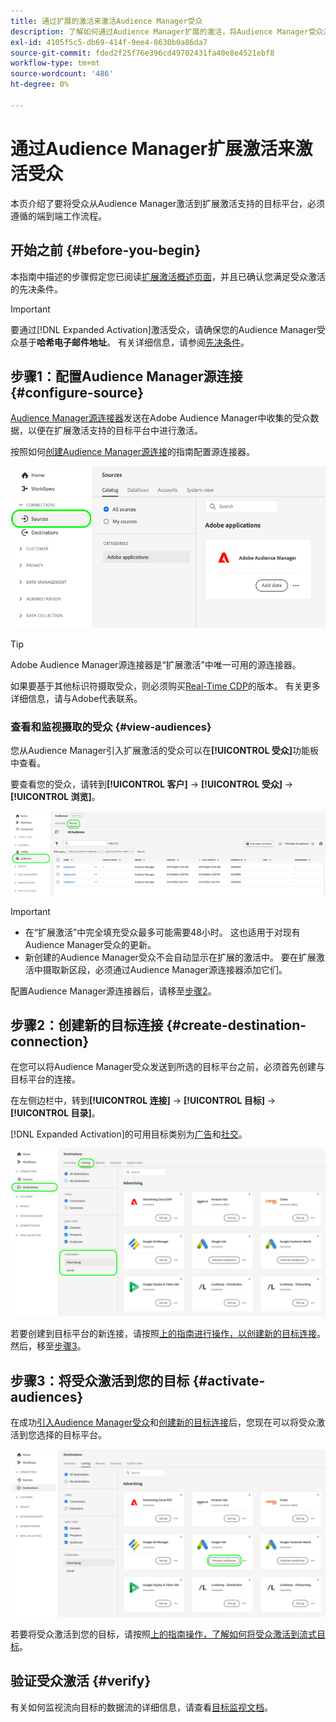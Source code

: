 ```yaml
---
title: 通过扩展的激活来激活Audience Manager受众
description: 了解如何通过Audience Manager扩展的激活，将Audience Manager受众激活到社交和广告目标。
exl-id: 4105f5c5-db69-414f-9ee4-8630b0a86da7
source-git-commit: fded2f25f76e396cd49702431fa40e8e4521ebf8
workflow-type: tm+mt
source-wordcount: '486'
ht-degree: 0%

---
```


# 通过Audience Manager扩展激活来激活受众

本页介绍了要将受众从Audience Manager激活到扩展激活支持的目标平台，必须遵循的端到端工作流程。

## 开始之前 {#before-you-begin}

本指南中描述的步骤假定您已阅读[扩展激活概述页面](overview.md)，并且已确认您满足受众激活的先决条件。

>[!IMPORTANT]
>
>要通过[!DNL Expanded Activation]激活受众，请确保您的Audience Manager受众基于&#x200B;**哈希电子邮件地址**。 有关详细信息，请参阅[先决条件](overview.md#prerequisites)。

## 步骤1：配置Audience Manager源连接 {#configure-source}

[Audience Manager源连接器](../sources/connectors/adobe-applications/audience-manager.md)发送在Adobe Audience Manager中收集的受众数据，以便在扩展激活支持的目标平台中进行激活。

按照如何[创建Audience Manager源连接](../sources/tutorials/ui/create/adobe-applications/audience-manager.md)的指南配置源连接器。

![Experience Platform UI图像显示“源”选项卡与Audience Manager源连接。](assets/sources-tab.png)

>[!TIP]
>
>Adobe Audience Manager源连接器是“扩展激活”中唯一可用的源连接器。
>
>如果要基于其他标识符摄取受众，则必须购买[Real-Time CDP](../rtcdp/overview.md)的版本。 有关更多详细信息，请与Adobe代表联系。

### 查看和监视摄取的受众 {#view-audiences}

您从Audience Manager引入扩展激活的受众可以在&#x200B;**[!UICONTROL 受众]**&#x200B;功能板中查看。

要查看您的受众，请转到&#x200B;**[!UICONTROL 客户]** -> **[!UICONTROL 受众]** -> **[!UICONTROL 浏览]**。

![Experience Platform UI图像显示“受众”页面。](assets/audiences-browse.png)

>[!IMPORTANT]
>
>* 在“扩展激活”中完全填充受众最多可能需要48小时。 这也适用于对现有Audience Manager受众的更新。
>* 新创建的Audience Manager受众不会自动显示在扩展的激活中。 要在扩展激活中摄取新区段，必须通过Audience Manager源连接器添加它们。

配置Audience Manager源连接器后，请移至[步骤2](#create-destination-connection)。

## 步骤2：创建新的目标连接 {#create-destination-connection}

在您可以将Audience Manager受众发送到所选的目标平台之前，必须首先创建与目标平台的连接。

在左侧边栏中，转到&#x200B;**[!UICONTROL 连接]** -> **[!UICONTROL 目标]** -> **[!UICONTROL 目录]**。

[!DNL Expanded Activation]的可用目标类别为[广告](../destinations/catalog/advertising/overview.md)和[社交](../destinations/catalog/social/overview.md)。

![Experience Platform UI图像显示扩展激活的目标目录。](assets/destination-catalog.png)

若要创建到目标平台的新连接，请按照[上的指南进行操作，以创建新的目标连接](../destinations/ui/connect-destination.md)。 然后，移至[步骤3](#activate-audiences)。

## 步骤3：将受众激活到您的目标 {#activate-audiences}

在成功[引入Audience Manager受众](#configure-source)和[创建新的目标连接](#create-destination-connection)后，您现在可以将受众激活到您选择的目标平台。

![Experience Platform UI图像显示扩展激活的目标目录。](assets/activate-audiences.png)

若要将受众激活到您的目标，请按照[上的指南操作，了解如何将受众激活到流式目标](../destinations/ui/activate-segment-streaming-destinations.md)。

## 验证受众激活 {#verify}

有关如何监视流向目标的数据流的详细信息，请查看[目标监视文档](../dataflows/ui/monitor-destinations.md)。
